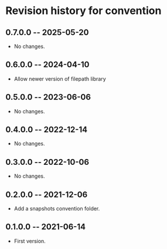 # Revision history for convention

## 0.7.0.0 -- 2025-05-20

* No changes.

## 0.6.0.0 -- 2024-04-10

* Allow newer version of filepath library

## 0.5.0.0 -- 2023-06-06

* No changes.

## 0.4.0.0 -- 2022-12-14

* No changes.

## 0.3.0.0 -- 2022-10-06

* No changes.

## 0.2.0.0 -- 2021-12-06

* Add a snapshots convention folder.

## 0.1.0.0 -- 2021-06-14

* First version.
